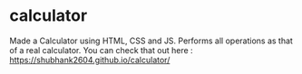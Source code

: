 # calculator
Made a Calculator using HTML, CSS and JS. Performs all operations as that of a real calculator.
You can check that out here : https://shubhank2604.github.io/calculator/
